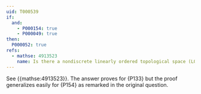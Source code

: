 ```yaml
---
uid: T000539
if:
  and:
    - P000154: true
    - P000049: true
then:
  P000052: true
refs:
  - mathse: 4913523
    name: Is there a nondiscrete linearly ordered topological space (LOTS) that is extremally disconnected?
---
```


See {{mathse:4913523}}. The answer proves for {P133} but the proof generalizes easily for {P154} as remarked in the original question.
